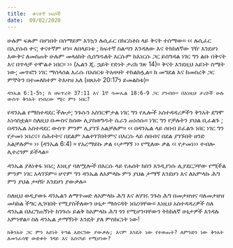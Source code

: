 ```yaml
---
title:  ቀናተኛ ነፍሶች
date:  09/02/2020
---
```


ሁሉም ፍጹም በሆነበት በሰማይም እንኳን ሉሲፈር በክርስቶስ ላይ ቅናት ተሰማው። ‹‹ ሉሲፈር በኢየሱስ ቀና; ቀናተኛም ሆነ። ለበላይነቱ ; ከፍተኛ ስልጣን እንዳለው እና ትክክለኛው ገዥ እንደሆነ እውቅና ለመስጠት ሁሉም መላዕክት ሲሰግዱለት እርሱም ከእነርሱ ጋር ይሰግዳል ነገር ግን ልቡ በቅናት እና በጥላቻ ተሞልቶ ነበር። ›› (ኤልን ጂ. ኋይት የድነት ታሪክ ገጽ 14)። ቅናት እንደዚህ አይነት ስሜት ነው; መጥፎን ነገር ማሰላሰል እራሱ በአስርቱ ትአዛዛት ተከልክሏል። ከ መግደል እና ከመስረቅ ጋር ምኞትን በተመለከተም ትእዛዝ አለ (ዘጸአት 20:17ን ይመልከቱ)።

`ዳንኤል 6:1-5ን; ከ ዘፍጥረት 37:11 እና 1ኛ ሳሙኤል 18:6-9 ጋር ያንብቡ። በእነዚህ ታሪኮች ሁሉ ውስጥ ቅንአት የነበረው ሚና ምን ነበር?`

የዳንኤል የማስተዳደር ችሎታ; ንጉሱን አስገርሞታል ነገር ግን የሌሎች አስተዳዳሪዎችን ቅንአት ደግሞ አነሳስቷል። ስለዚህ በሙስና ከሰው ሊያስወግዱት ሴራን ጠነሰሱ። ነገር ግን የቻሉትን ያህል ቢፈልጉ ; በዳንኤል አስተዳደር ውስጥ ምንም ሊያገኙ አልቻሉም። ‹‹ በዳንኤል ላይ ሰበብ ይፈልጉ ነበር ነገር ግን የታመነ ነበረና፥ ስሕተትና በደልም አልተገኘበትምና በእርሱ ላይ ሰበብና በደል ያገኙበት ዘንድ አልቻሉም። ›› (ዳንኤል 6:4) ። የአረማይኩ ቃል ‹‹ታማኝ ›› የሚለው ቃል ‹‹ የታመነ›› ተብሎ ሊተረጎም ይችላል።

ዳንኤል ያለነቀፋ ነበረ; እነዚያ ባለሟሎች በእርሱ ላይ የሐሰት ክስን እንዲያነሱ ሊያደርጋቸው የሚችል ምንም ነገር አላገኙም። ሆኖም ግን ዳንኤል ለአምላኩ ምን ያህል ታማኝ እንደሆነ እና ለአምላኩ ሕግ ምን ያህል ታዛዥ እንደሆነ ያውቃሉ።

ስለዚህ ወዲያውኑ ዳንኤልን ለማጥመድ ለአምላኩ ሕግ እና ለሃገሩ ንጉስ ሕግ       በመታዘዝና ባለመታዘዝ መካከል ችግር ሊገባበት የሚያስችለውን ሁኔታ ማሰናዳት ነበረባቸው። እነዚህ አስተዳዳሪዎች ስለ ዳንኤል በእርግጠኝነት ከንጉሱ ይልቅ ከአምላኩ ሕግ ጎን የሚሆንባቸውን ትክክለኛ ሁኔታዎች እንዳሉ አምነዋል። ስለ ዳንኤል ታማኝነት እንዴት ያለ ምስክርነት ነው!

`ከቅንአት ጋር ምን አይነት ትግል አድርገው ያውቃሉ; እናም እንዴት ነው የተወጡት? ለምንድን ነው ቅንአት ለመንፈሳዊ ውድቀት ገዳይ እና አሰናካይ የሚሆነው?`